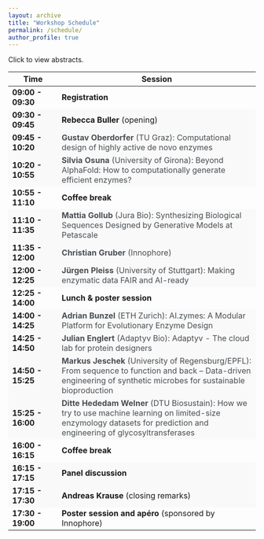 ```yaml
---
layout: archive
title: "Workshop Schedule"
permalink: /schedule/
author_profile: true
---
```


<p>Click to view abstracts.</p>

<table>
  <thead>
    <tr>
      <th style="width: 20%;">Time</th>
      <th style="width: 80%;">Session</th>
    </tr>
  </thead>
  <tbody>
    <tr>
      <td><strong>09:00 - 09:30</strong></td>
      <td><strong>Registration</strong></td>
    </tr>
    <tr style="background-color: #f9f9f9;">
      <td><strong>09:30 - 09:45</strong></td>
      <td><strong>Rebecca Buller</strong> (opening)</td>
    </tr>
    <tr style="background-color: #f9f9f9;">
      <td><strong>09:45 - 10:20</strong></td>
      <td>
        <div class="clickable-row" onclick="toggleAbstract(this)">
          <strong>Gustav Oberdorfer</strong> (TU Graz): Computational design of highly active de novo enzymes 
        </div>
        <div class="abstract" style="display: none;">
          Abstract: Reliably introducing function into genetically encodable de novo proteins is still a challenging task. Current design methods mostly produce de novo enzymes with low activities. As a result, they require costly experimental optimization and high-throughput screening to be industrially viable. We developed rotamer inverted fragment finder–diffusion (Riff-Diff), a hybrid machine learning and atomistic modelling strategy for scaffolding catalytic arrays in de novo protein backbones. We show that proficient enzymes can be generated with Riff-Diff while screening as little as 35 designs. The talk will highlight challenges and findings during scaffolding active sites for catalyzing the retro-aldol and Morita Baylis-Hillman reaction, as well as metal cofactors of increasing complexity.
        </div>
      </td>
    </tr>
    <tr style="background-color: #f9f9f9;">
      <td><strong>10:20 - 10:55</strong></td>
      <td>
        <div class="clickable-row" onclick="toggleAbstract(this)">
          <strong>Silvia Osuna</strong> (University of Girona): Beyond AlphaFold: How to computationally generate efficient enzymes?
        </div>
        <div class="abstract" style="display: none;">
          Enzymes are essential for supporting life by accelerating chemical reactions in a biologically compatible timescale. These remarkable catalysts possess unique features like high specificity and selectivity, and they function under mild biological conditions. These extraordinary characteristics make the design of enzymes for industrially relevant targets highly appealing. 
Enzymes exist as an ensemble of conformational states, and the populations of these states can be altered through substrate binding, allosteric interactions, and even by introducing mutations into their sequence. These conformational states can be altered through mutations, which facilitates the evolution of enzymes towards acquiring novel activities.[1] Interestingly, many laboratory-evolved enzymes exhibit a common pattern—a significant impact on the catalytic activity is often observed due to remote mutations located distal from the catalytic center.[2] Similar to allosterically regulated enzymes, distal mutations play a role in regulating enzyme activity by stabilizing pre-existing conformational states that are crucial for catalysis.
In this talk, the rational approaches we have developed for enzyme design along the years will be discussed. These approaches rely on inter-residue correlations derived from microsecond time-scale Molecular Dynamics (MD) simulations, enhanced sampling techniques, and more recently, the development and application of a template-based AlphaFold2 based approach for rational enzyme design.[1-4] Over the years, our research on various enzyme systems has provided compelling evidence that the current challenge of predicting distal active sites to enhance functionality in computational enzyme design can ultimately be addressed.[2, 5]
<br><br>
1. Maria-Solano, M. A.; Serrano-Hervás, E.; Romero-Rivera, A.; Iglesias-Fernández, J.; Osuna, S. Role of conformational dynamics for the evolution of novel enzyme function, Chem. Commun. 2018, 54, 6622-6634.<br>
2. Osuna, S. The challenge of predicting distal active site mutations in computational enzyme design, WIREs Comput Mol Sci. 2020, e1502.<br>
3. Casadevall, G.; Duran, C.; Osuna, S. AlphaFold2 and Deep Learning for Elucidating Enzyme Conformational Flexibility and Its Application for Design, JACS Au 2023, 3, 1554.<br>
4. Casadevall, G.; Duran, C.; Estévez-Gay, M.; Osuna, S. Estimating conformational heterogeneity of tryptophan synthase with a template-based AlphaFold2 approach, Prot. Sci. 2022, 31, e4426.<br>
5. Duran, C.;  Kinateder, T.; Hiefinger, C.; Sterner, R.; Osuna, S. Altering Active-Site Loop Dynamics Enhances Standalone Activity of the Tryptophan Synthase Alpha Subunit, ACS Catal., 2024, 14, 16986–16995<br>
        </div>
      </td>
    </tr>
    <tr>
      <td><strong>10:55 - 11:10</strong></td>
      <td><strong>Coffee break</strong></td>
    </tr>
    <tr style="background-color: #f9f9f9;">
      <td><strong>11:10 - 11:35</strong></td>
      <td>
        <div class="clickable-row" onclick="toggleAbstract(this)">
          <strong>Mattia Gollub</strong> (Jura Bio): Synthesizing Biological Sequences Designed by Generative Models at Petascale
        </div>
        <div class="abstract" style="display: none;">
          Abstract: Generative modeling offers a powerful paradigm for designing novel functional DNA, RNA and protein sequences. We introduce a method to efficiently synthesize designs from generative models in the real world. The method consists of an integrated machine learning and wet lab procedure, which implements generative sampling algorithms physically through controlled stochastic chemical reactions. We demonstrate synthesizing ~10<sup>16</sup> designs from a generative model of human antibodies, at a level of realism and diversity comparable to state-of-the-art protein language models, and a cost of ~$10<sup>3</sup>. The library yields hundreds of therapeutic scFv CAR candidates against HLA-presented intracellular tumor antigens. Using previous methods, a library of the same size and quality would cost roughly ~$10<sup>15</sup>.
        </div>
      </td>
    </tr>
    <tr style="background-color: #f9f9f9;">
      <td><strong>11:35 - 12:00</strong></td>
      <td>
        <div class="clickable-row" onclick="toggleAbstract(this)">
          <strong>Christian Gruber</strong> (Innophore)
        </div>
        <div class="abstract" style="display: none;">
          Abstract: tba
        </div>
      </td>
    </tr>
    <tr style="background-color: #f9f9f9;">
      <td><strong>12:00 - 12:25</strong></td>
      <td>
        <div class="clickable-row" onclick="toggleAbstract(this)">
          <strong>Jürgen Pleiss</strong> (University of Stuttgart): Making enzymatic data FAIR and AI-ready
        </div>
        <div class="abstract" style="display: none;">
          Abstract: Data management has become a bottleneck to progress in biocatalysis. In order to take advantage of the rapid progress in experimental and computational technologies, biocatalytic data should be     findable, accessible, interoperable, and reusable (FAIR), and data analysis should be scalable and reproducible.[1] The EnzymeML framework (https://github.com/EnzymeML) provides reusable tools and a standardized data exchange format for FAIR and scalable data management in biocatalysis.[2] An EnzymeML document contains information about reaction conditions and the measured time course of substrate or product concentrations, and about the rate equation and the estimated kinetic parameters of the subsequent modelling step.[3] The final EnzymeML document is entered into a local database or is uploaded to a public repository. The workflow of a project is encoded as Jupyter Notebook, which can be re-used or extended. Machine-readable data enable the application of AI tools at different stages of the data life cycle: upon parsing of data and metadata and for modelling of reaction kinetics, where machine learning approaches complement ODE-based mechanistic modelling.[4] The FAIRification of data and software and the digitalization of biocatalysis improve the efficiency of research by automation, guarantee the scientific quality by reproducibility, and enable the application of novel modelling strategies. 
<br><br>
1.	Pleiss, J. FAIR data and software: improving efficiency and quality of biocatalytic science. ACS Catal 14, 2709-2718 (2024).<br>
2.	Lauterbach, S. et al. EnzymeML: seamless data flow and modeling of enzymatic data. Nat Methods 20, 400-402 (2023).<br>
3.	Range, J. et al. EnzymeML—a data exchange format for biocatalysis and enzymology. FEBS J 289, 5864-5874 (2022).<br>
4.	Pleiss, J. Modeling enzyme kinetics: current challenges and future perspectives for biocatalysis. Biochemistry 63, 2533-2541 (2024).
        </div>
      </td>
    </tr>
    <tr>
      <td><strong>12:25 - 14:00</strong></td>
      <td><strong>Lunch & poster session</strong></td>
    </tr>
    <tr style="background-color: #f9f9f9;">
      <td><strong>14:00 - 14:25</strong></td>
      <td>
        <div class="clickable-row" onclick="toggleAbstract(this)">
          <strong>Adrian Bunzel</strong> (ETH Zurich): AI.zymes: A Modular Platform for Evolutionary Enzyme Design
        </div>
        <div class="abstract" style="display: none;">
          Abstract: The ability to reliably create novel enzymes would transform biomedicine and the chemical industry. While enzymes can be designed computationally, their activities often remain limited. To address this challenge, our group integrates protein design with directed evolution to engineer biocatalysts exhibiting enzyme-like activity [1]. Moreover, evolution provides key insights into fundamental principles of biocatalysis [2], such as conformational dynamics [3,4] and electrostatic catalysis [5].<br>
A major limitation of current enzyme design algorithms is their focus on protein stability, making it difficult to design properties specific to enzyme catalysts. To overcome this limitation and harness the lessons learned during enzyme evolution, we developed AI.zymes, a modular platform for evolutionary enzyme design [6]. AI.zymes bridges this gap by integrating cutting-edge protein design tools—including Rosetta, ESMFold, ProteinMPNN, and FieldTools—in an evolutionary design framework comprising iterative rounds of design and selection. Notably, evolutionary selection allowed the optimization of enzyme properties, such as electrostatic catalysis, that were not targeted by the employed design programs. We validated AI.zymes by optimizing the promiscuous Kemp eliminase activity of ketosteroid isomerase (KSI), achieving a 7.7-fold increase in activity after testing only seven variants.<br>
Reliable enzyme design will likely require a holistic framework that accounts for the dynamic and electrostatic effects essential to biocatalysis. AI.zymes provides such a framework by integrating cutting-edge design algorithms within an evolutionary pipeline to optimize enzyme-specific features.<br><br>
References<br>
[1] Bunzel HA et al., J Am Chem Soc, 2019.<br>
[2] Bunzel HA et al., Curr Opin Struct Biol, 2021.<br>
[3] Otten R et al., Science, 2020.<br>
[4] Bunzel HA et al., Nat Chem, 2021.<br>
[5] Jabeen H et al., ACS Catal, 2024.<br>
[6] Merlicek LP et al., bioRxiv, 2025.
        </div>
      </td>
    </tr>
    <tr style="background-color: #f9f9f9;">
      <td><strong>14:25 - 14:50</strong></td>
      <td>
        <div class="clickable-row" onclick="toggleAbstract(this)">
          <strong>Julian Englert</strong> (Adaptyv Bio): Adaptyv - The cloud lab for protein designers
        </div>
        <div class="abstract" style="display: none;">
          Abstract: Thanks to advances in AI tools such as AlphaFold, RFdiffusion & co, protein design has become the fastest growing area of biotechnology. But what good is a computationally designed protein if you can't actually test it in the lab? At Adaptyv, we're running an automated lab that allows protein designers to get high-quality experimental data to see how their proteins perform. They can simply upload their designs to our web portal, choose the type of assay they want to run, and our lab completes the experiments in just a couple weeks for them. In this talk we'll present some of the infrastructure (lab automation, molecular biology and software) that we had to build to make this work at scale to run smoothly on a daily basis with dozens of customers from the best protein design companies in the world.  
        </div>
      </td>
    </tr>
    <tr style="background-color: #f9f9f9;">
      <td><strong>14:50 - 15:25</strong></td>
      <td>
        <div class="clickable-row" onclick="toggleAbstract(this)">
          <strong>Markus Jeschek</strong> (University of Regensburg/EPFL): From sequence to function and back – Data-driven engineering of synthetic microbes for sustainable bioproduction
        </div>
        <div class="abstract" style="display: none;">
          Abstract: The pressing ecological issues of our time impose an urgent need for sustainable solutions to maintain our life standards. Synthetic microbes engineered to produce value-added chemicals based on renewables are an attractive means to replace petrochemical production. However, their engineering remains intricate and prone to unsatisfying outcomes, such as insufficient productivity or the incapability to access many non-natural compounds.
In my talk, I will show how we combine high-throughput experimental technology with machine learning to overcome some of the shortcomings of our “engineering toolbox”. I will showcase how such data-driven approaches can streamline the engineering of microbes such as Escherichia coli on all levels of the central dogma to tweak gene regulation, enzymatic activity and metabolic flux [1-4]. Further, I will introduce different techniques to improve model performance through active learning and rational training set design.<br><br>
[1] Vornholt, Mutný, Schmidt, Schellhaas, Tachibana, Panke, Ward, Krause, Jeschek. ACS Central Sci. 2024 10 (7), 1357-1370.<br>
[2] Höllerer & Jeschek. Nucl. Acids Res. 51:2377-2396 (2023).<br>
[3] Vornholt, Christoffel, Pellizzoni, Panke, Ward, Jeschek. Sci. Adv. 7:eabe4208 (2021).<br>
[4] Höllerer, Papaxanthos, Gumpinger, Fischer, Beisel, Borgwardt, Benenson, Jeschek. Nat. Commun. 11:3551 (2020).
        </div>
      </td>
    </tr>
    <tr style="background-color: #f9f9f9;">
      <td><strong>15:25 - 16:00</strong></td>
      <td>
        <div class="clickable-row" onclick="toggleAbstract(this)">
          <strong>Ditte Hededam Welner</strong> (DTU Biosustain): How we try to use machine learning on limited-size enzymology datasets for prediction and engineering of glycosyltransferases
        </div>
        <div class="abstract" style="display: none;">
          Abstract: Functional prediction from enzyme sequence remains a major challenge in biocatalysis and enzyme engineering. For some enzyme families, sequence-function relationships are particularly elusive, and seem to be governed by complex patterns that escape our elucidation. This is true for glycosyltransferases of family 1. This enzyme family is promiscuous and notorious for escaping elucidation of robust structure-function relationships. It is also an enzyme family with large industrial potential, due to its capability of regioselective and stereoselective glycosylation of a vast array of industrially relevant molecules, including pharmaceuticals, nutraceuticals, and cosmetics.<br>
Machine learning is becoming recognized a powerful tool in enzymology, due to its strength in recognizing patterns in complex data. It is challenged by the limited size and varying quality of many enzymology dataset. We continuously work to develop a robust and versatile predictor for glycosyltransferase prediction and engineering. The current status of this effort will be presented.
        </div>
      </td>
    </tr>
    <tr>
      <td><strong>16:00 - 16:15</strong></td>
      <td><strong>Coffee break</strong></td>
    </tr>
    <tr style="background-color: #f9f9f9;">
      <td><strong>16:15 - 17:15</strong></td>
      <td><strong>Panel discussion</strong></td>
    </tr>
    <tr style="background-color: #f9f9f9;">
      <td><strong>17:15 - 17:30</strong></td>
      <td><strong>Andreas Krause</strong> (closing remarks)</td>
    </tr>
        <tr>
      <td><strong>17:30 - 19:00</strong></td>
      <td><strong>Poster session and apéro</strong> (sponsored by Innophore)</td>
    </tr>
  </tbody>
</table>

<script>
  function toggleAbstract(row) {
    const abstract = row.nextElementSibling;
    if (abstract.style.display === "none" || abstract.style.display === "") {
      abstract.style.display = "block";
    } else {
      abstract.style.display = "none";
    }
  }
</script>

<style>
  .clickable-row {
    cursor: pointer;
    color: rgb(73, 78, 82);
    text-decoration: none;
  }
  .clickable-row:hover {
    color: rgb(73, 78, 82);
  }
  .abstract {
    margin-top: 5px;
    font-style: italic;
    background-color: #f9f9f9;
    padding: 10px;
    border-left: 3px solid #007bff;
  }
</style>
